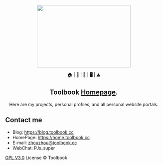 
<div align=center><img width="300" height="200" src="https://avatars.githubusercontent.com/u/76592626?s=460&u=c4005e43ac279f44b811e80176a67af6fb001288&v=4"/></div>


<p align="center">
     <b><a href="https://home.toolbook.cc">🏠</a></b>
     |
     <b><a href="https://blog.toolbook.cc">📣</a></b>
     |
     <b><a href="https://docs.toolbook.cc">📒</a></b>
     |
     <b><a href="https://data.toolbook.cc">🖥️</a></b>
     |
     <b><a href="https://image.toolbook.cc">⛰️</a></b>
 </p>

<p align="center">
    <h2 align="center"> Toolbook <a href = https://dev.toolbook.cc>Homepage</a>.</h2>
</p>



<p align="center">Here are my projects, personal profiles, and all personal website portals.</p>

## Contact me

 - Blog: <https://blog.toolbook.cc>
 - HomePage: <https://home.toolbook.cc>
 - E-mail: <zhouzhou@toolbook.cc>
 - WebChat: PJs_super


[GPL V3.0](LICENSE) License © Toolbook
